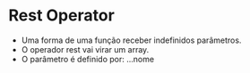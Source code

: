 # Rest Operator

- Uma forma de uma função receber indefinidos parâmetros.
- O operador rest vai virar um array.
- O parâmetro é definido por: ...nome

